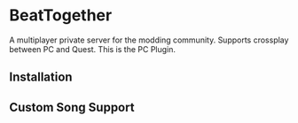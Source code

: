 # BeatTogether
A multiplayer private server for the modding community. Supports crossplay between PC and Quest. This is the PC Plugin.

## Installation

## Custom Song Support
